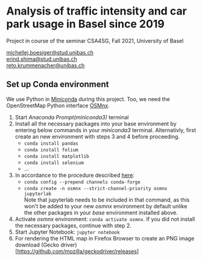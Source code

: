 # Analysis of traffic intensity and car park usage in Basel since 2019

Project in course of the seminar CSA4SG, Fall 2021, University of Basel

michellej.boesiger@stud.unibas.ch   
erind.shima@stud.unibas.ch   
reto.krummenacher@unibas.ch   

## Set up Conda environment

We use Python in [Miniconda](https://docs.conda.io/en/latest/miniconda.html#) during this project. Too, we need the OpenStreetMap Python interface [OSMnx](https://osmnx.readthedocs.io/en/stable/). 

1. Start *Anaconda Prompt(miniconda3)* terminal
2. Install all the necessary packages into your base environment by entering below commands in your *miniconda3* terminal. Alternativly, first create an new environment with steps 3 and 4 before proceeding.
    - ```conda install pandas```
    - ```conda install folium```
    - ```conda install matplotlib```
    - ```conda install selenium```
    - ...  
3. In accordance to the procedure described [here](https://osmnx.readthedocs.io/en/stable/):
    - ```conda config --prepend channels conda-forge``` 
    - ```conda create -n osmnx --strict-channel-priority osmnx jupyterlab```     
    Note that jupyterlab needs to be included in that command, as this won't be added to your new *osmnx* environment by default unlike the other packages in your *base* environment installed above.
4. Activate *osmnx* environment: ```conda activate osmnx```. If you did not install the necessary packages, continue with step 2.
5. Start Jupyter Notebook: ```jupyter notebook```
6. For rendering the HTML map in Firefox Browser to create an PNG image download (Gecko driver)[https://github.com/mozilla/geckodriver/releases]


